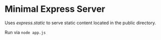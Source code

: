 # Minimal Express Server

Uses *express.static* to serve static content located in the public directory.

Run via `node app.js`